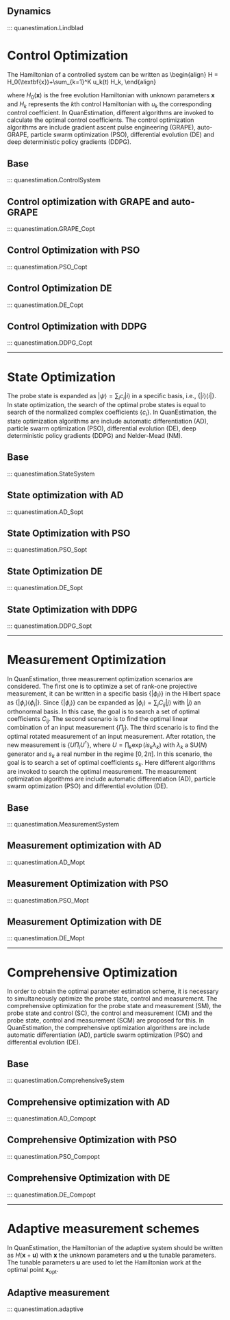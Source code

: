 ## **Dynamics**
::: quanestimation.Lindblad

# **Control Optimization**
The Hamiltonian of a controlled system can be written as
\begin{align}
H = H_0(\textbf{x})+\sum_{k=1}^K u_k(t) H_k,
\end{align}

where $H_0(\textbf{x})$ is the free evolution Hamiltonian with unknown parameters 
$\textbf{x}$ and $H_k$ represents the $k$th control Hamiltonian with $u_k$ the 
corresponding control coefficient. In QuanEstimation, different algorithms are invoked to 
calculate the optimal control coefficients. The control optimization algorithms are include 
gradient ascent pulse engineering (GRAPE), auto-GRAPE, particle swarm optimization (PSO), 
differential evolution (DE) and deep deterministic policy gradients (DDPG).

## **Base**
::: quanestimation.ControlSystem

## **Control optimization with GRAPE and auto-GRAPE**
::: quanestimation.GRAPE_Copt

## **Control Optimization with PSO**
::: quanestimation.PSO_Copt

## **Control Optimization DE**
::: quanestimation.DE_Copt

## **Control Optimization with DDPG**
::: quanestimation.DDPG_Copt

---

# **State Optimization**
The probe state is expanded as $|\psi\rangle=\sum_i c_i|i\rangle$ in a specific
basis, i.e., $\{|i\rangle\langle i|\}$. In state optimization, the search of the
optimal probe states is equal to search of the normalized complex coefficients
$\{c_i\}$. In QuanEstimation, the state optimization algorithms are include 
automatic differentiation (AD), particle swarm optimization (PSO), 
differential evolution (DE), deep deterministic policy gradients (DDPG)
and Nelder-Mead (NM).

## **Base**
::: quanestimation.StateSystem

## **State optimization with AD**
::: quanestimation.AD_Sopt

## **State Optimization with PSO**
::: quanestimation.PSO_Sopt

## **State Optimization DE**
::: quanestimation.DE_Sopt

## **State Optimization with DDPG**
::: quanestimation.DDPG_Sopt

---

# **Measurement Optimization**
In QuanEstimation, three measurement optimization scenarios are considered. 
The first one is to optimize a set of rank-one projective measurement, it can 
be written in a specific basis $\{|\phi_i\rangle\}$ in the Hilbert space as
$\{|\phi_i\rangle\langle\phi_i|\}$. Since $\{|\phi_i\rangle\}$ can be expanded
as $|\phi_i\rangle=\sum_j C_{ij}|j\rangle$ with $|j\rangle$ an orthonormal basis.
In this case, the goal is to search a set of optimal coefficients $C_{ij}$.
The second scenario is to find the optimal linear combination of an input 
measurement $\{\Pi_j\}$. The third scenario is to find the optimal rotated 
measurement of an input measurement. After rotation, the new measurement is
$\{U\Pi_i U^{\dagger}\}$, where $U=\prod_k \exp(i s_k\lambda_k)$ with $\lambda_k$ 
a SU($N$) generator and $s_k$ a real number in the regime $[0,2\pi]$. 
In this scenario, the goal is to search a set of optimal coefficients $s_k$.
Here different algorithms are invoked to search the optimal measurement. 
The measurement optimization algorithms are include automatic differentiation (AD), 
particle swarm optimization (PSO) and differential evolution (DE).

## **Base**
::: quanestimation.MeasurementSystem

## **Measurement optimization with AD**
::: quanestimation.AD_Mopt

## **Measurement Optimization with PSO**
::: quanestimation.PSO_Mopt

## **Measurement Optimization with DE**
::: quanestimation.DE_Mopt

---

# **Comprehensive Optimization**
In order to obtain the optimal parameter estimation scheme, it is necessary to
simultaneously optimize the probe state, control and measurement. The
comprehensive optimization for the probe state and measurement (SM), the probe
state and control (SC), the control and measurement (CM) and the probe state, 
control and measurement (SCM) are proposed for this. In QuanEstimation, the 
comprehensive optimization algorithms are include automatic differentiation (AD), 
particle swarm optimization (PSO) and differential evolution (DE).

## **Base**
::: quanestimation.ComprehensiveSystem

## **Comprehensive optimization with AD**
::: quanestimation.AD_Compopt

## **Comprehensive Optimization with PSO**
::: quanestimation.PSO_Compopt

## **Comprehensive Optimization with DE**
::: quanestimation.DE_Compopt

---

# **Adaptive measurement schemes**
In QuanEstimation, the Hamiltonian of the adaptive system should be written as
$H(\textbf{x}+\textbf{u})$ with $\textbf{x}$ the unknown parameters and $\textbf{u}$ 
the tunable parameters. The tunable parameters $\textbf{u}$ are used to let the 
Hamiltonian work at the optimal point $\textbf{x}_{\mathrm{opt}}$. 
## **Adaptive measurement**
::: quanestimation.adaptive
